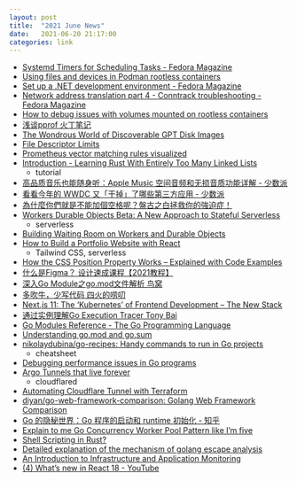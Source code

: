 ```yaml
---
layout: post
title:  "2021 June News"
date:   2021-06-20 21:17:00
categories: link
---
```

- [Systemd Timers for Scheduling Tasks - Fedora Magazine](https://fedoramagazine.org/systemd-timers-for-scheduling-tasks/)
- [Using files and devices in Podman rootless containers](https://www.redhat.com/sysadmin/files-devices-podman)
- [Set up a .NET development environment - Fedora Magazine](https://fedoramagazine.org/set-up-a-net-development-environment/)
- [Network address translation part 4 - Conntrack troubleshooting - Fedora Magazine](https://fedoramagazine.org/network-address-translation-part-4-conntrack-troubleshooting/)
- [How to debug issues with volumes mounted on rootless containers](https://www.redhat.com/sysadmin/debug-rootless-podman-mounted-volumes)
- [浅谈pprof 火丁笔记](https://blog.huoding.com/2021/06/06/917)
- [The Wondrous World of Discoverable GPT Disk Images](http://0pointer.net/blog/the-wondrous-world-of-discoverable-gpt-disk-images.html)
- [File Descriptor Limits](http://0pointer.net/blog/file-descriptor-limits.html)
- [Prometheus vector matching rules visualized](https://iximiuz.com/en/posts/prometheus-vector-matching/)
- [Introduction - Learning Rust With Entirely Too Many Linked Lists](https://rust-unofficial.github.io/too-many-lists/)
  - tutorial
- [高品质音乐也能随身听：Apple Music 空间音频和无损音质功能详解 - 少数派](https://sspai.com/post/67278)
- [看看今年的 WWDC 又「干掉」了哪些第三方应用 - 少数派](https://sspai.com/post/67210)
- [為什麼你們就是不能加個空格呢？盤古之白拯救你的強迫症！](https://www.jkg.tw/p3601/)
- [Workers Durable Objects Beta: A New Approach to Stateful Serverless](https://blog.cloudflare.com/introducing-workers-durable-objects/)
  - serverless
- [Building Waiting Room on Workers and Durable Objects](https://blog.cloudflare.com/building-waiting-room-on-workers-and-durable-objects/)
- [How to Build a Portfolio Website with React](https://www.freecodecamp.org/news/build-portfolio-website-react/)
  - Tailwind CSS, serverless
- [How the CSS Position Property Works – Explained with Code Examples](https://www.freecodecamp.org/news/css-position-property-explained/)
- [什么是Figma？ 设计速成课程【2021教程】](https://www.freecodecamp.org/news/figma-crash-course/)
- [深入Go Module之go.mod文件解析 鸟窝](https://colobu.com/2021/06/28/dive-into-go-module-1/)
- [多吹牛，少写代码 四火的唠叨](https://www.raychase.net/6634)
- [Next.js 11: The ‘Kubernetes’ of Frontend Development – The New Stack](https://thenewstack.io/next-js-11-the-kubernetes-of-frontend-development/?spm=ata.21736010.0.0.289758d1r1Cg1H)
- [通过实例理解Go Execution Tracer Tony Bai](https://tonybai.com/2021/06/28/understand-go-execution-tracer-by-example/)
- [Go Modules Reference - The Go Programming Language](https://golang.org/ref/mod)
- [Understanding go.mod and go.sum](https://janteshital.medium.com/understanding-go-mod-and-go-sum-5fd7ec9bcc34)
- [nikolaydubina/go-recipes: Handy commands to run in Go projects](https://github.com/nikolaydubina/go-recipes)
  - cheatsheet
- [Debugging performance issues in Go programs](https://software.intel.com/content/www/us/en/develop/blogs/debugging-performance-issues-in-go-programs.html)
- [Argo Tunnels that live forever](https://blog.cloudflare.com/argo-tunnels-that-live-forever/)
  - cloudflared
- [Automating Cloudflare Tunnel with Terraform](https://blog.cloudflare.com/automating-cloudflare-tunnel-with-terraform/)
- [diyan/go-web-framework-comparison: Golang Web Framework Comparison](https://github.com/diyan/go-web-framework-comparison)
- [Go 的隐秘世界：Go 程序的启动和 runtime 初始化 - 知乎](https://zhuanlan.zhihu.com/p/241308426)
- [Explain to me Go Concurrency Worker Pool Pattern like I’m five](https://itnext.io/explain-to-me-go-concurrency-worker-pool-pattern-like-im-five-e5f1be71e2b0)
- [Shell Scripting in Rust?](https://itnext.io/shell-scripting-in-rust-2bdb8c738c94)
- [Detailed explanation of the mechanism of golang escape analysis](https://developpaper.com/detailed-explanation-of-the-mechanism-of-golang-escape-analysis/)
- [An Introduction to Infrastructure and Application Monitoring](https://www.digitalocean.com/community/tutorial_series/an-introduction-to-infrastructure-and-application-monitoring)
- [(4) What’s new in React 18 - YouTube](https://www.youtube.com/watch?v=bpVRWrrfM1M)
